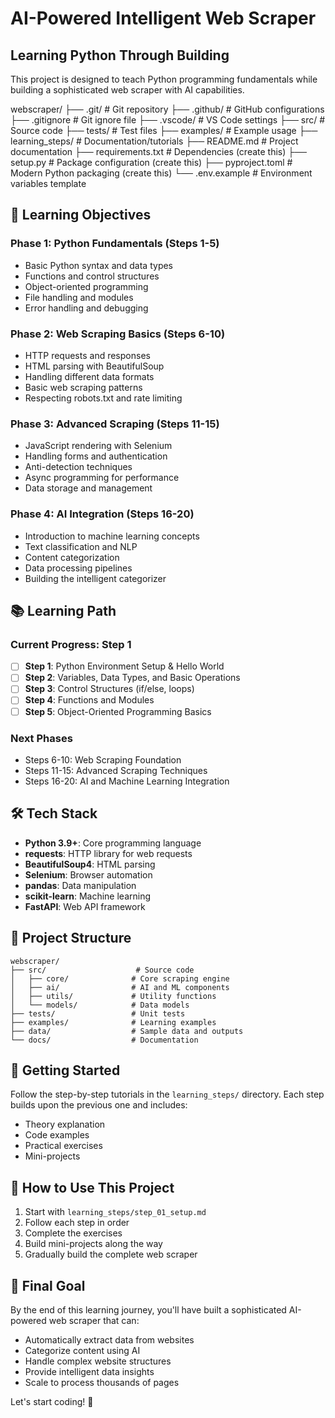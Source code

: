 # AI-Powered Intelligent Web Scraper
## Learning Python Through Building

This project is designed to teach Python programming fundamentals while building a sophisticated web scraper with AI capabilities.

webscraper/
├── .git/                    # Git repository
├── .github/                 # GitHub configurations
├── .gitignore              # Git ignore file
├── .vscode/                # VS Code settings
├── src/                    # Source code
├── tests/                  # Test files
├── examples/               # Example usage
├── learning_steps/         # Documentation/tutorials
├── README.md              # Project documentation
├── requirements.txt       # Dependencies (create this)
├── setup.py              # Package configuration (create this)
├── pyproject.toml        # Modern Python packaging (create this)
└── .env.example          # Environment variables template

## 🎯 Learning Objectives

### Phase 1: Python Fundamentals (Steps 1-5)
- Basic Python syntax and data types
- Functions and control structures
- Object-oriented programming
- File handling and modules
- Error handling and debugging

### Phase 2: Web Scraping Basics (Steps 6-10)
- HTTP requests and responses
- HTML parsing with BeautifulSoup
- Handling different data formats
- Basic web scraping patterns
- Respecting robots.txt and rate limiting

### Phase 3: Advanced Scraping (Steps 11-15)
- JavaScript rendering with Selenium
- Handling forms and authentication
- Anti-detection techniques
- Async programming for performance
- Data storage and management

### Phase 4: AI Integration (Steps 16-20)
- Introduction to machine learning concepts
- Text classification and NLP
- Content categorization
- Data processing pipelines
- Building the intelligent categorizer

## 📚 Learning Path

### Current Progress: Step 1
- [ ] **Step 1**: Python Environment Setup & Hello World
- [ ] **Step 2**: Variables, Data Types, and Basic Operations
- [ ] **Step 3**: Control Structures (if/else, loops)
- [ ] **Step 4**: Functions and Modules
- [ ] **Step 5**: Object-Oriented Programming Basics

### Next Phases
- Steps 6-10: Web Scraping Foundation
- Steps 11-15: Advanced Scraping Techniques
- Steps 16-20: AI and Machine Learning Integration

## 🛠️ Tech Stack
- **Python 3.9+**: Core programming language
- **requests**: HTTP library for web requests
- **BeautifulSoup4**: HTML parsing
- **Selenium**: Browser automation
- **pandas**: Data manipulation
- **scikit-learn**: Machine learning
- **FastAPI**: Web API framework

## 📁 Project Structure
```
webscraper/
├── src/                    # Source code
│   ├── core/              # Core scraping engine
│   ├── ai/                # AI and ML components
│   ├── utils/             # Utility functions
│   └── models/            # Data models
├── tests/                 # Unit tests
├── examples/              # Learning examples
├── data/                  # Sample data and outputs
└── docs/                  # Documentation
```

## 🚀 Getting Started

Follow the step-by-step tutorials in the `learning_steps/` directory. Each step builds upon the previous one and includes:
- Theory explanation
- Code examples
- Practical exercises
- Mini-projects

## 📖 How to Use This Project

1. Start with `learning_steps/step_01_setup.md`
2. Follow each step in order
3. Complete the exercises
4. Build mini-projects along the way
5. Gradually build the complete web scraper

## 🎯 Final Goal

By the end of this learning journey, you'll have built a sophisticated AI-powered web scraper that can:
- Automatically extract data from websites
- Categorize content using AI
- Handle complex website structures
- Provide intelligent data insights
- Scale to process thousands of pages

Let's start coding! 🐍
